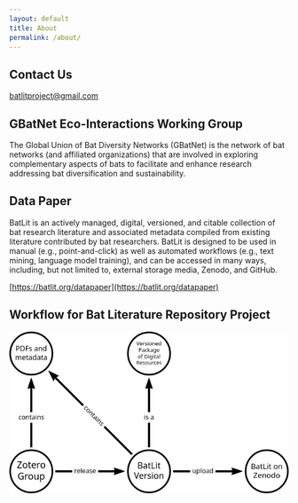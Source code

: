 ```yaml
---
layout: default
title: About
permalink: /about/
---
```


## Contact Us

[batlitproject@gmail.com](mailto:batlitproject@gmail.com)

## GBatNet Eco-Interactions Working Group

The Global Union of Bat Diversity Networks (GBatNet) is the network of bat networks (and affiliated organizations) that are involved in exploring complementary aspects of bats to facilitate and enhance research addressing bat diversification and sustainability. 

## Data Paper

BatLit is an actively managed, digital, versioned, and citable collection of bat research literature and associated metadata compiled from existing literature contributed by bat researchers. BatLit is designed to be used in manual (e.g., point-and-click) as well as automated workflows (e.g., text mining, language model training), and can be accessed in many ways, including, but not limited to, external storage media, Zenodo, and GitHub.  

[https://batlit.org/datapaper](https://batlit.org/datapaper)

## Workflow for Bat Literature Repository Project 

![](assets/batlit-components.png)

